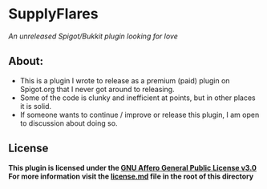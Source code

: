 # SupplyFlares
*An unreleased Spigot/Bukkit plugin looking for love*

## About:
- This is a plugin I wrote to release as a premium (paid) plugin on Spigot.org that I never got around to releasing.
- Some of the code is clunky and inefficient at points, but in other places it is solid.
- If someone wants to continue / improve or release this plugin, I am open to discussion about doing so.

## License
**This plugin is licensed under the [GNU Affero General Public License v3.0](https://choosealicense.com/licenses/agpl-3.0/) For more information visit the [license.md](/license.md) file in the root of this directory**
